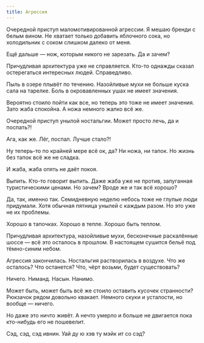 ```yaml
---
title: Агрессия
---
```


Очередной приступ маломотивированной агрессии. Я мешаю бренди с белым вином. Не
хватает только добавить яблочного сока, но холодильник с соком слишком далеко от
меня.

Ещё дальше — нож, которым никого не зарезать. Да и зачем?

Причудливая архитектура уже не справляется. Кто-то однажды сказал остерегаться
интересных людей. Справедливо.

Пыль в озере плывёт по течению. Назойливые мухи не больше куска сала на
тарелке. Боль в окровавленных ушах не имеет значения.

Вероятно стоило пойти как все, но теперь это тоже не имеет значения. Зато жаба
спокойна. А ножа немного жалко всё же.

Очередной приступ унылой ностальгии. Может просто лечь, да и поспать?!

Ага, как же. Лёг, поспал. Лучше стало?!

Ну теперь-то по крайней мере всё ок, да? Ни ножа, ни тапок. Но жизнь без тапок
всё же не сладка.

И жаба, жаба опять не даёт покоя.

Выпить. Кто-то говорит выпить. Даже жаба уже не против, запуганная
туристическими ценами. Но зачем? Вроде же и так всё хорошо?

Да, так, именно так. Семидневную неделю небось тоже не глупые люди
придумали. Хотя обычная пятница унылей с каждым разом. Но это уже не их
проблемы.

Хорошо в тапочках. Хорошо в тепле. Хорошо быть теплом.

Причудливая архитектура, назойливые мухи, бесконечные раскалённые шоссе — всё
это осталось в прошлом. В настоящем сушится бельё под тёмно-синим небом.

Агрессия закончилась. Ностальгия растворилась в воздухе. Что же осталось? Что
останется? Что, чёрт возьми, будет существовать?

Ничего. Ниманд. Насын. Нанимо.

Может быть, может быть всё же стоило оставить кусочек странности? Рюкзачок рядом
довольно квакает. Немного скуки и усталости, но вообще — ничего.

Но даже это ничто живёт. А нечто умерло и больше не двигается пока кто-нибудь
его не пошевелит.

Сэд, сэд, сэд ивнин. Уай ду ю хэв ту мэйк ит со сэд?
